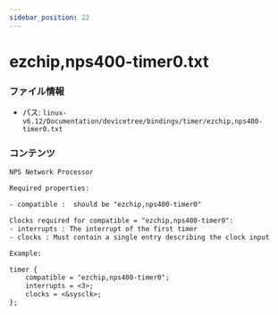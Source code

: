```yaml
---
sidebar_position: 22
---
```

# ezchip,nps400-timer0.txt

### ファイル情報

- パス: `linux-v6.12/Documentation/devicetree/bindings/timer/ezchip,nps400-timer0.txt`

### コンテンツ

```txt
NPS Network Processor

Required properties:

- compatible :	should be "ezchip,nps400-timer0"

Clocks required for compatible = "ezchip,nps400-timer0":
- interrupts : The interrupt of the first timer
- clocks : Must contain a single entry describing the clock input

Example:

timer {
	compatible = "ezchip,nps400-timer0";
	interrupts = <3>;
	clocks = <&sysclk>;
};

```
